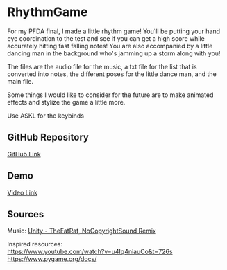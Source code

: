 # RhythmGame

For my PFDA final, I made a little rhythm game! You'll be putting your hand eye coordination to the test and see if you can get a high score while accurately hitting fast falling notes! You are also accompanied by a little dancing man in the background who's jamming up a storm along with you! 

The files are the audio file for the music, a txt file for the list that is converted into notes, the different poses for the little dance man, and the main file.

Some things I would like to consider for the future are to make animated effects and stylize the game a little more. 

Use ASKL for the keybinds

## GitHub Repository
[GitHub Link](https://github.com/z3nnii/RhythmGame)  <br/>

## Demo
[Video Link](https://youtu.be/udZ97oY3xJc)  <br/>

## Sources
Music: [Unity - TheFatRat, NoCopyrightSound Remix](https://www.youtube.com/watch?v=53i-dt8srpg) <br/>

Inspired resources:  <br/>
https://www.youtube.com/watch?v=u4Iq4niauCo&t=726s <br/>
https://www.pygame.org/docs/ <br/>
